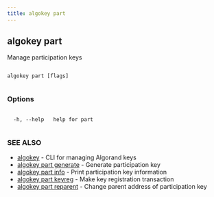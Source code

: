```yaml
---
title: algokey part
---
```


## algokey part



Manage participation keys




```

algokey part [flags]


```



### Options




```

  -h, --help   help for part


```



### SEE ALSO



* [algokey](../../../algokey/algokey/)	 - CLI for managing Algorand keys
* [algokey part generate](../generate/)	 - Generate participation key
* [algokey part info](../info/)	 - Print participation key information
* [algokey part keyreg](../keyreg/)	 - Make key registration transaction
* [algokey part reparent](../reparent/)	 - Change parent address of participation key



